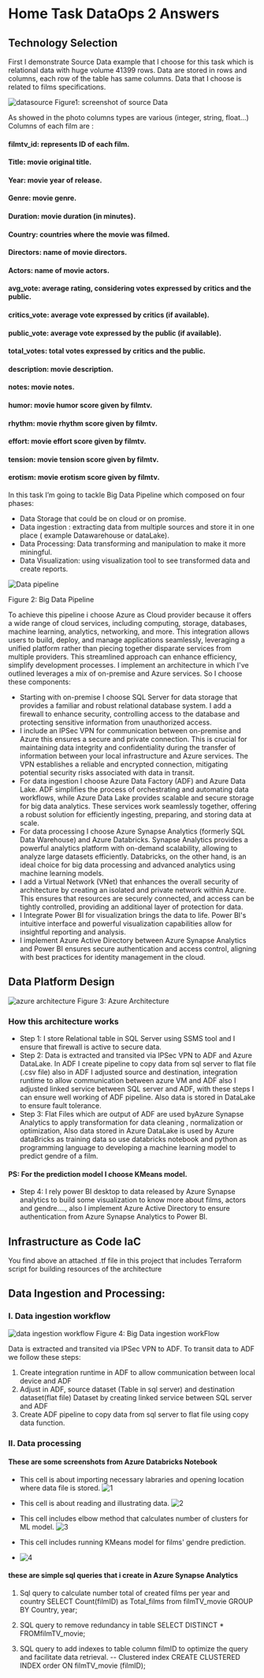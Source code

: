 # Home Task DataOps 2 Answers
## Technology Selection
First I demonstrate Source Data example that I choose for this task which is relational data with huge volume 41399 rows.
Data are stored in rows and columns, each row of the table has same columns.
Data that I choose is related to films specifications.

![datasource](https://github.com/Abla-horchi862/Home_Task2/assets/61522624/f98af0d0-5a86-4de7-91ba-ffdeb35ed92f)
           Figure1: screenshot of source Data

As showed in the photo columns types are various (integer, string, float…)
Columns of each film are :
#### filmtv_id: represents ID of each film.
#### Title: movie original title.
#### Year: movie year of release.
#### Genre: movie genre.
#### Duration: movie duration (in minutes).
#### Country: countries where the movie was filmed.
#### Directors: name of movie directors.
#### Actors: name of movie actors.
#### avg_vote: average rating, considering votes expressed by critics and the public.
#### critics_vote: average vote expressed by critics (if available).
#### public_vote: average vote expressed by the public (if available).
#### total_votes: total votes expressed by critics and the public.
#### description: movie description.
#### notes: movie notes.
#### humor: movie humor score given by filmtv.
#### rhythm: movie rhythm score given by filmtv.
#### effort: movie effort score given by filmtv.
#### tension: movie tension score given by filmtv.
#### erotism: movie erotism score given by filmtv.

In this task I’m going to tackle Big Data Pipeline which composed on four phases:
- Data Storage that could be on cloud or on promise.
- Data ingestion : extracting  data from multiple sources and store it in one place ( example Datawarehouse or dataLake).
- Data Processing: Data transforming and manipulation to make it more miningful.
- Data Visualization: using visualization tool to see transformed data and create reports.


![Data pipeline](https://github.com/Abla-horchi862/Home_Task2/assets/61522624/a616dd47-02fc-4dc9-b529-4ef46d55f622)

Figure 2: Big Data Pipeline

To achieve this pipeline i choose Azure as Cloud provider because it offers a wide range of cloud services, including computing, storage, databases, machine learning, analytics, networking, and more. This integration allows users to build, deploy, and manage applications seamlessly, leveraging a unified platform rather than piecing together disparate services from multiple providers. This streamlined approach can enhance efficiency, simplify development processes.
I implement an architecture in which I've outlined leverages a mix of on-premise and Azure services. So I choose these components:
- Starting with on-premise I choose SQL Server for data storage that provides a familiar and robust relational database system. I add a firewall to enhance security, controlling access to the database and protecting sensitive information from unauthorized access.
- I include an IPSec VPN for communication between on-premise and Azure this ensures a secure and private connection. This is crucial for maintaining data integrity and confidentiality during the transfer of information between your local infrastructure and Azure services. The VPN establishes a reliable and encrypted connection, mitigating potential security risks associated with data in transit.
- For data ingestion I choose Azure Data Factory (ADF) and Azure Data Lake. ADF simplifies the process of orchestrating and automating data workflows, while Azure Data Lake provides scalable and secure storage for big data analytics. These services work seamlessly together, offering a robust solution for efficiently ingesting, preparing, and storing data at scale.
- For data processing I choose Azure Synapse Analytics (formerly SQL Data Warehouse) and Azure Databricks. Synapse Analytics provides a powerful analytics platform with on-demand scalability, allowing  to analyze large datasets efficiently. Databricks, on the other hand, is an ideal choice for big data processing and advanced analytics using machine learning models.
- I add a Virtual Network (VNet) that enhances the overall security of architecture by creating an isolated and private network within Azure. This ensures that resources are securely connected, and access can be tightly controlled, providing an additional layer of protection for data.
- I Integrate Power BI for visualization brings the data to life. Power BI's intuitive interface and powerful visualization capabilities allow for insightful reporting and analysis.
- I implement Azure Active Directory between Azure Synapse Analytics and Power BI ensures secure authentication and access control, aligning with best practices for identity management in the cloud.

## Data Platform Design
![azure architecture](https://github.com/Abla-horchi862/Home_Task2/assets/61522624/12f0e65e-178b-4f94-8bd5-d54df5e691bf)
Figure 3: Azure Architecture

### How this architecture works
- Step 1: I store Relational table in SQL Server using SSMS tool and I ensure that firewall is active to secure data.
- Step 2: Data is extracted and transited via IPSec VPN to ADF and Azure DataLake. In ADF I create pipeline to copy data from sql server to flat file (.csv file) also in ADF I adjusted source and destination, integration runtime to allow communication between azure VM and ADF also I adjusted linked service between SQL server and ADF, with these steps I can ensure well working of ADF pipeline. Also data is stored in DataLake to ensure fault tolerance.
- Step 3: Flat Files which are output of ADF are used byAzure Synapse Analytics to apply transformation for data cleaning , normalization or optimization, Also data stored in Azure DataLake is used by Azure dataBricks as training data so use databricks notebook and python as programming language to developing a machine learning model to predict gendre of a film.
#### PS: For the prediction model I choose KMeans model.

- Step 4: I rely power BI desktop to data released by Azure Synapse analytics to build some visualization to know more about films, actors and gendre…., also I implement Azure Active Directory to ensure authentication from Azure Synapse Analytics to Power BI.

## Infrastructure as Code IaC
You find above an attached .tf file in this project that includes Terraform script for building resources of the architecture
## Data Ingestion and Processing:
### I. Data ingestion workflow

![data ingestion workflow](https://github.com/Abla-horchi862/Home_Task2/assets/61522624/cb0d53c7-14f4-4e4f-8410-c48cc8b68281)
Figure 4: Big Data ingestion workFlow

Data is extracted and transited via IPSec VPN to ADF.
To transit data to ADF we follow these steps:
1. Create integration runtime in ADF to allow communication between local device and ADF
2. Adjust in ADF, source dataset (Table in sql server) and destination dataset(flat file) Dataset by creating linked service between SQL server and ADF
3. Create ADF pipeline to copy data from sql server to flat file using copy data function.

### II. Data processing
#### These are some screenshots from Azure Databricks Notebook
- This cell is about importing necessary labraries and opening location where data file is stored.
  ![1](https://github.com/Abla-horchi862/Home_Task2/assets/61522624/a9ad32f0-0fe8-4234-ab05-add3df9bae98)
- This cell is about reading and illustrating data.
  ![2](https://github.com/Abla-horchi862/Home_Task2/assets/61522624/9e57d1aa-1b3e-434e-bd7f-229007fb9789)

- This cell includes elbow method that calculates number of clusters for ML model.
  ![3](https://github.com/Abla-horchi862/Home_Task2/assets/61522624/d59bffdb-5696-44b4-81bf-898c18d0efc1)

- This cell includes running KMeans model for films' gendre prediction.
- ![4](https://github.com/Abla-horchi862/Home_Task2/assets/61522624/ad17bd5b-a0ea-4fa2-a2d9-89b03f7ad21b)

#### these are simple sql queries that i create in Azure Synapse Analytics 
1. Sql query to calculate number total of created films per year and country
SELECT Count(filmID) as Total_films  from filmTV_movie
GROUP BY
    Country, year;

2. SQL query to remove redundancy in table
SELECT DISTINCT *
FROMfilmTV_movie;

3. SQL query to add indexes to table column filmID to optimize the query and facilitate data retrieval.
-- Clustered index
CREATE CLUSTERED INDEX order
ON filmTV_movie (filmID);

